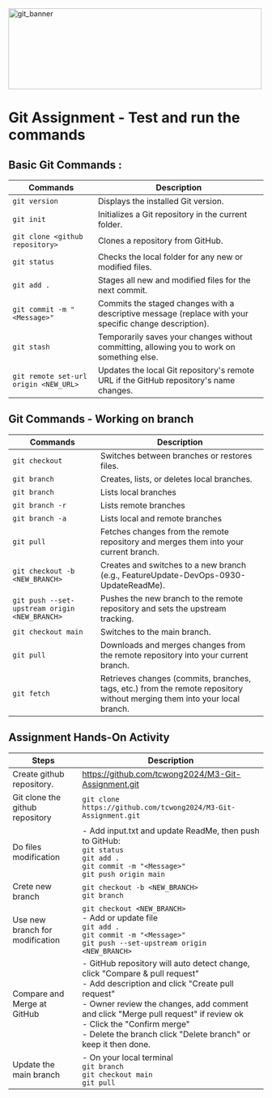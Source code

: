 <!-- ![git_banner-1024x265](https://github.com/user-attachments/assets/2da10d72-48d6-4bd2-a26a-e25307b4d491) -->
<img src="https://github.com/user-attachments/assets/2da10d72-48d6-4bd2-a26a-e25307b4d491" alt="git_banner" width="500" height="160">

# Git Assignment - Test and run the commands 

## Basic Git Commands :
| Commands | Description |
| ------ | ------ |
| ```git version``` | Displays the installed Git version. |
| ```git init``` | Initializes a Git repository in the current folder. |
| ```git clone <github repository>``` | Clones a repository from GitHub. |
| ```git status``` | Checks the local folder for any new or modified files. |
| ```git add .``` | Stages all new and modified files for the next commit. |
| ```git commit -m "<Message>"``` | Commits the staged changes with a descriptive message (replace <message> with your specific change description). |
| ```git stash``` | Temporarily saves your changes without committing, allowing you to work on something else.  |
| ```git remote set-url origin <NEW_URL>``` | Updates the local Git repository's remote URL if the GitHub repository's name changes. |

## Git Commands - Working on branch 
| Commands | Description |
| ------ | ------ |
| ```git checkout```| Switches between branches or restores files. |
| ```git branch```| Creates, lists, or deletes local branches. |
| ```git branch``` | Lists local branches |
| ```git branch -r``` | Lists remote branches |
| ```git branch -a``` | Lists local and remote branches |
| ```git pull``` |  Fetches changes from the remote repository and merges them into your current branch. |
| ```git checkout -b <NEW_BRANCH>``` | Creates and switches to a new branch (e.g., FeatureUpdate-DevOps-0930-UpdateReadMe). |
| ```git push --set-upstream origin <NEW_BRANCH>``` | Pushes the new branch to the remote repository and sets the upstream tracking. |
| ```git checkout main``` | Switches to the main branch. |
| ```git pull``` | Downloads and merges changes from the remote repository into your current branch. |
| ```git fetch``` | Retrieves changes (commits, branches, tags, etc.) from the remote repository without merging them into your local branch. | 

## Assignment Hands-On Activity
| Steps | Description |
| ------ | ------ |
| Create github repository. | https://github.com/tcwong2024/M3-Git-Assignment.git |
| Git clone the github repository | ```git clone https://github.com/tcwong2024/M3-Git-Assignment.git``` |
| Do files modification | - Add input.txt and update ReadMe, then push to GitHub: <br> ```git status``` <br> ```git add .``` <br> ```git commit -m "<Message>"``` <br> ```git push origin main``` |
| Crete new branch| ```git checkout -b <NEW_BRANCH>``` <br> ```git branch``` |
| Use new branch for modification | ```git checkout <NEW_BRANCH>``` <br>- Add or update file <br> ```git add .``` <br> ```git commit -m "<Message>"``` <br> ```git push --set-upstream origin <NEW_BRANCH>``` |
| Compare and Merge at GitHub| - GitHub repository will auto detect change, click "Compare & pull request" <br>- Add description and click "Create pull request" <br>- Owner review the changes, add comment and click "Merge pull request" if review ok <br>- Click the "Confirm merge" <br>- Delete the branch click "Delete branch" or keep it then done. |
|Update the main branch| - On your local terminal <br> ```git branch``` <br> ```git checkout main``` <br> ```git pull```|
